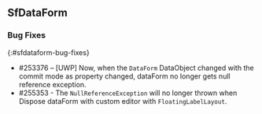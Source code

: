 ## SfDataForm

### Bug Fixes
{:#sfdataform-bug-fixes}

* \#253376 – [UWP] Now, when the `DataForm` DataObject changed with the commit mode as property changed, dataForm no longer gets null reference exception.
* \#255353 - The `NullReferenceException` will no longer thrown when Dispose dataForm with custom editor with `FloatingLabelLayout`.
